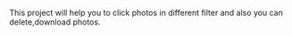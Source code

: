 This project will help you to click photos in different filter and also you can delete,download photos.